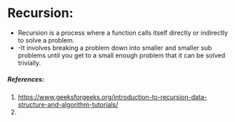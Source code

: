 # Recursion:

- Recursion is a process where a function calls itself directly or indirectly to solve a problem.
- -It involves breaking a problem down into smaller and smaller sub problems until you get to a small enough problem that it can be solved trivially.

##### References:
1. https://www.geeksforgeeks.org/introduction-to-recursion-data-structure-and-algorithm-tutorials/
2. 